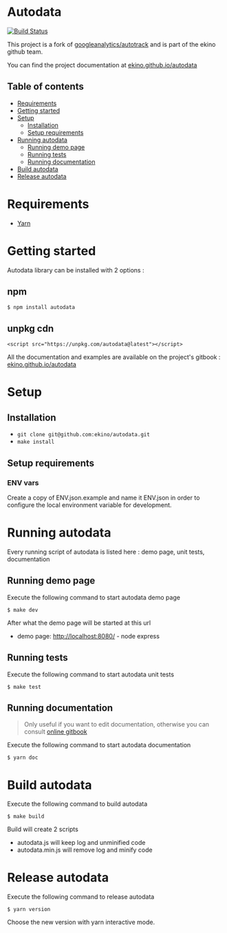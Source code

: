 # Autodata

[![Build Status](https://travis-ci.org/ekino/autodata.svg?branch=master)](https://travis-ci.org/ekino/autodata)

This project is a fork of [googleanalytics/autotrack](https://github.com/googleanalytics/autotrack) and is part of the ekino github team.

You can find the project documentation at [ekino.github.io/autodata](https://ekino.github.io/autodata/)

## Table of contents
- [Requirements](#requirements)
- [Getting started](#getting-started)
- [Setup](#setup)
  - [Installation](#installation)
  - [Setup requirements](#setup-requirements)
- [Running autodata](#running-autodata)
  - [Running demo page](#running-demo-page)
  - [Running tests](#running-tests)
  - [Running documentation](#running-documentation)
- [Build autodata](#build-autodata)
- [Release autodata](#release-autodata)

# Requirements

- [Yarn](https://yarnpkg.com/)

# Getting started

Autodata library can be installed with 2 options :

## npm

```
$ npm install autodata
```

## unpkg cdn

```
<script src="https://unpkg.com/autodata@latest"></script>
```

All the documentation and examples are available on the project's gitbook : [ekino.github.io/autodata](https://ekino.github.io/autodata/)

# Setup

## Installation

 - ``git clone git@github.com:ekino/autodata.git``
 - ``make install``

## Setup requirements

### ENV vars
Create a copy of ENV.json.example and name it ENV.json in order to configure the
local environment variable for development.

# Running autodata

Every running script of autodata is listed here : demo page, unit tests, documentation

## Running demo page

Execute the following command to start autodata demo page

```
$ make dev
```

After what the demo page will be started at this url

- demo page: [http://localhost:8080/](http://localhost:8080/) - node express

## Running tests

Execute the following command to start autodata unit tests

```
$ make test
```

## Running documentation

>Only useful if you want to edit documentation, otherwise you can consult [online gitbook](https://ekino.github.io/autodata/)

Execute the following command to start autodata documentation

```
$ yarn doc
```

# Build autodata

Execute the following command to build autodata

```
$ make build
```

Build will create 2 scripts
- autodata.js will keep log and unminified code
- autodata.min.js will remove log and minify code

# Release autodata

Execute the following command to release autodata

```
$ yarn version
```

Choose the new version with yarn interactive mode.

